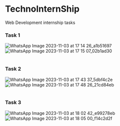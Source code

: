 # TechnoInternShip
Web Development internship tasks
 ### Task 1 
![WhatsApp Image 2023-11-03 at 17 14 26_a1b51697](https://github.com/atikvibs1326/TechnoInternShip/assets/64660852/8ba4f2e7-7e3f-4054-9d06-8e3b368e1061)
![WhatsApp Image 2023-11-03 at 17 15 07_02b1ad30](https://github.com/atikvibs1326/TechnoInternShip/assets/64660852/a7a05142-fff3-48a2-b5e5-2870af45fa21)
<br>
<br>

 ### Task 2
![WhatsApp Image 2023-11-03 at 17 43 37_5dbf4c2e](https://github.com/atikvibs1326/TechnoInternShip/assets/64660852/4d732fb3-967f-4b74-9455-32846f9b44d1)
![WhatsApp Image 2023-11-03 at 17 48 26_21cd84eb](https://github.com/atikvibs1326/TechnoInternShip/assets/64660852/3b8acae6-5efd-4d31-8fc3-e52d3a9c0d4e)
<br>
<br>

 ### Task 3
 ![WhatsApp Image 2023-11-03 at 18 02 42_e99278eb](https://github.com/atikvibs1326/TechnoInternShip/assets/64660852/693bbc94-5779-4fbe-a1c9-bf7708725ad4)
 ![WhatsApp Image 2023-11-03 at 18 05 00_f14c2d2f](https://github.com/atikvibs1326/TechnoInternShip/assets/64660852/6ac683cf-b3e9-4447-bac4-509f3fda77c8)




